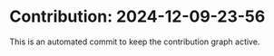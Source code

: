 # Contribution: 2024-12-09-23-56
This is an automated commit to keep the contribution graph active.

